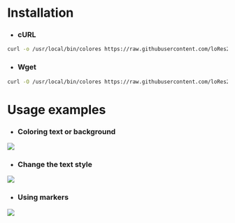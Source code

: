 # Installation
* ### сURL
```bash
curl -o /usr/local/bin/colores https://raw.githubusercontent.com/loRes228/colores/main/colores && chmod +x /usr/local/bin/colores
```

* ### Wget
```bash
curl -O /usr/local/bin/colores https://raw.githubusercontent.com/loRes228/colores/main/colores && chmod +x /usr/local/bin/colores
```


# Usage examples
* ### Coloring text or background
![](https://i.imgur.com/OSKWbns.png)

* ### Change the text style
![](https://i.imgur.com/EkjQHf2.gif)

* ### Using markers
![](https://i.imgur.com/aSIZrPI.png)
